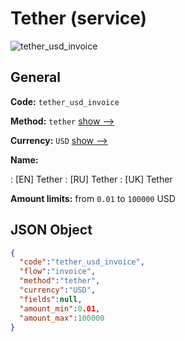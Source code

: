 
# Tether (service) 
![tether_usd_invoice](https://static.openfintech.io/payment_methods/tether_usd_invoice/logo.svg?w=400&c=v0.59.26#w200)  

## General 
 
**Code:** `tether_usd_invoice` 
 
**Method:** `tether` 
 [show -->](/payment-methods/tether/) 
 
**Currency:** `USD` [show -->](/currencies/USD/) 
 
**Name:** 
 
:	[EN] Tether 
:	[RU] Tether 
:	[UK] Tether 
 
**Amount limits:** from `0.01` to `100000` USD 

## JSON Object 

```json
{
  "code":"tether_usd_invoice",
  "flow":"invoice",
  "method":"tether",
  "currency":"USD",
  "fields":null,
  "amount_min":0.01,
  "amount_max":100000
}
```  
